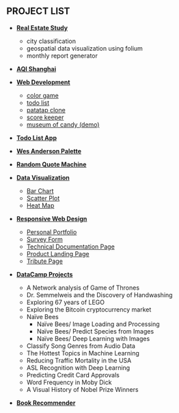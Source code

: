 ## PROJECT LIST
- **[Real Estate Study](real_estate_study)**
    - city classification
    - geospatial data visualization using folium
    - monthly report generator
- **[AQI Shanghai](aqi_shanghai)**
- **[Web Development](web_development)**
    - [color game](web_development/color_game/colorGame.html)
    - [todo list](web_development/todo_list/index.html)
    - [patatap clone](web_development/patatap_clone/circles.html)
    - [score keeper](web_development/score_keeper/scoreKeeper.html)
    - [museum of candy (demo)](web_development/museum_of_candy/index.html)

- **[Todo List App](todo-list)**

- **[Wes Anderson Palette](wes-anderson-palette)**

- **[Random Quote Machine](https://elated-wing-438675.netlify.com/)**

- **[Data Visualization](fcc-data-visualization)**
    - [Bar Chart](fcc-data-visualization/bar-chart)
    - [Scatter Plot](fcc-data-visualization/scatter-plot)
    - [Heat Map](fcc-data-visualization/heat-map)

- **[Responsive Web Design](fcc-responsive-web-design)**
    - [Personal Portfolio](fcc-responsive-web-design/personal-portfolio)
    - [Survey Form](fcc-responsive-web-design/survey-form)
    - [Technical Documentation Page](fcc-responsive-web-design/technical-documentation-page)
    - [Product Landing Page](fcc-responsive-web-design/product-landing-page)
    - [Tribute Page](fcc-responsive-web-design/tribute-page)

- **[DataCamp Projects](datacamp_projects)**
    - A Network analysis of Game of Thrones
    - Dr. Semmelweis and the Discovery of Handwashing
    - Exploring 67 years of LEGO
    - Exploring the Bitcoin cryptocurrency market
    - Naïve Bees
        - Naïve Bees/ Image Loading and Processing
        - Naïve Bees/ Predict Species from Images
        - Naïve Bees/ Deep Learning with Images
    - Classify Song Genres from Audio Data
    - The Hottest Topics in Machine Learning
    - Reducing Traffic Mortality in the USA
    - ASL Recognition with Deep Learning
    - Predicting Credit Card Approvals
    - Word Frequency in Moby Dick
    - A Visual History of Nobel Prize Winners
- **[Book Recommender](book_recommender)**